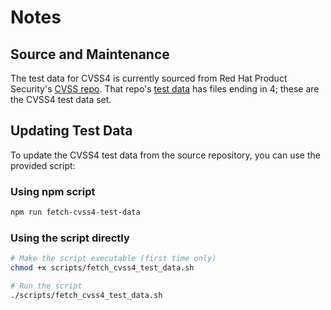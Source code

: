 # Notes

## Source and Maintenance

The test data for CVSS4 is currently sourced from Red Hat Product Security's [CVSS repo](https://github.com/RedHatProductSecurity/cvss). That repo's [test data](https://github.com/RedHatProductSecurity/cvss/tree/master/tests) has files ending in 4; these are the CVSS4 test data set.

## Updating Test Data

To update the CVSS4 test data from the source repository, you can use the provided script:

### Using npm script
```bash
npm run fetch-cvss4-test-data
```

### Using the script directly
```bash
# Make the script executable (first time only)
chmod +x scripts/fetch_cvss4_test_data.sh

# Run the script
./scripts/fetch_cvss4_test_data.sh
```
